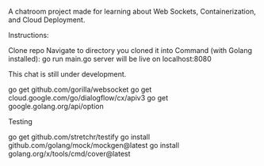 A chatroom project made for learning about Web Sockets, Containerization, and Cloud Deployment.

Instructions:

Clone repo
Navigate to directory you cloned it into
Command (with Golang installed): go run main.go
server will be live on localhost:8080

This chat is still under development.

go get github.com/gorilla/websocket
go get cloud.google.com/go/dialogflow/cx/apiv3
go get google.golang.org/api/option

Testing

go get github.com/stretchr/testify
go install github.com/golang/mock/mockgen@latest
go install golang.org/x/tools/cmd/cover@latest

